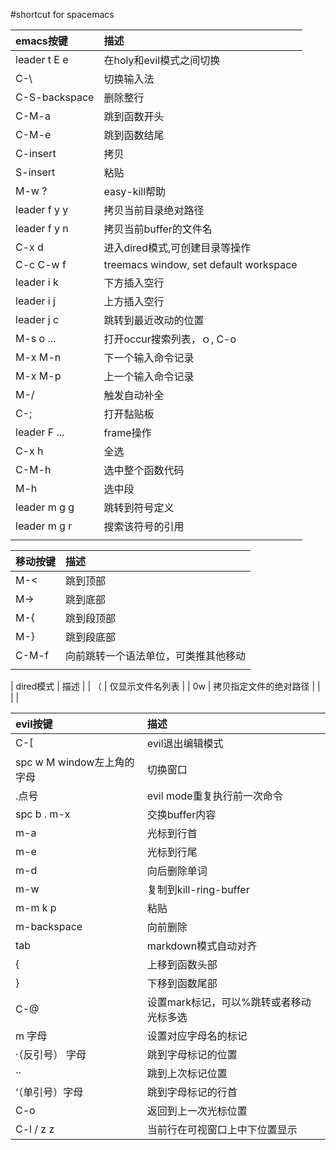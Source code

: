 #shortcut for spacemacs

| emacs按键     | 描述                                   |
|:--------------|:---------------------------------------|
| leader t E e  | 在holy和evil模式之间切换               |
| C-\           | 切换输入法                             |
| C-S-backspace | 删除整行                               |
| C-M-a         | 跳到函数开头                           |
| C-M-e         | 跳到函数结尾                           |
| C-insert      | 拷贝                                   |
| S-insert      | 粘贴                                   |
| M-w ?         | easy-kill帮助                          |
| leader f y y  | 拷贝当前目录绝对路径                   |
| leader f y n  | 拷贝当前buffer的文件名                 |
| C-x d         | 进入dired模式,可创建目录等操作         |
| C-c C-w f     | treemacs window, set default workspace |
| leader i k    | 下方插入空行                           |
| leader i j    | 上方插入空行                           |
| leader j c    | 跳转到最近改动的位置                   |
| M-s o ...     | 打开occur搜索列表，ｏ, C-o             |
| M-x M-n       | 下一个输入命令记录                     |
| M-x M-p       | 上一个输入命令记录                     |
| M-/           | 触发自动补全                           |
| C-;           | 打开黏贴板                             |
| leader F ...  | frame操作                              |
| C-x h         | 全选                                   |
| C-M-h         | 选中整个函数代码                       |
| M-h           | 选中段                                 |
| leader m g g  | 跳转到符号定义                         |
| leader m g r  | 搜索该符号的引用                       |
|               |                                        |

| 移动按键 | 描述                                 |
|:---------|:-------------------------------------|
| M-<      | 跳到顶部                             |
| M->      | 跳到底部                             |
| M-{      | 跳到段顶部                           |
| M-}      | 跳到段底部                           |
| C-M-f    | 向前跳转一个语法单位，可类推其他移动 |
|          |                                      |

| dired模式 | 描述                   |
| （        | 仅显示文件名列表       |
| 0w        | 拷贝指定文件的绝对路径 |
|           |                        |

| evil按键                   | 描述                                    |
|:---------------------------|:----------------------------------------|
| C-[                        | evil退出编辑模式                        |
| spc w M window左上角的字母 | 切换窗口                                |
| .点号                      | evil mode重复执行前一次命令             |
| spc b . m-x                | 交换buffer内容                          |
| m-a                        | 光标到行首                              |
| m-e                        | 光标到行尾                              |
| m-d                        | 向后删除单词                            |
| m-w                        | 复制到kill-ring-buffer                  |
| m-m k p                    | 粘贴                                    |
| m-backspace                | 向前删除                                |
| tab                        | markdown模式自动对齐                    |
| {                          | 上移到函数头部                          |
| }                          | 下移到函数尾部                          |
| C-@                        | 设置mark标记，可以%跳转或者移动光标多选 |
| m 字母                     | 设置对应字母名的标记                    |
| ·（反引号） 字母           | 跳到字母标记的位置                      |
| ··                         | 跳到上次标记位置                        |
| ‘（单引号）字母           | 跳到字母标记的行首                      |
| C-o                        | 返回到上一次光标位置                    |
| C-l / z z                  | 当前行在可视窗口上中下位置显示          |
